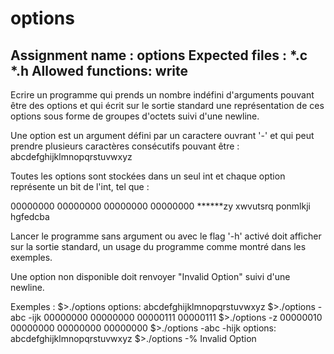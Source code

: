 # options
Assignment name  : options
Expected files   : *.c *.h
Allowed functions: write
--------------------------------------------------------------------------------

Ecrire un programme qui prends un nombre indéfini d'arguments pouvant être des 
options et qui écrit sur le sortie standard une représentation de ces options sous
forme de groupes d'octets suivi d'une newline.

Une option est un argument défini par un caractere ouvrant '-' et qui peut prendre
plusieurs caractères consécutifs pouvant être : abcdefghijklmnopqrstuvwxyz

Toutes les options sont stockées dans un seul int et chaque option représente 
un bit de l'int, tel que :

00000000 00000000 00000000 00000000
******zy xwvutsrq ponmlkji hgfedcba

Lancer le programme sans argument ou avec le flag '-h' activé doit afficher sur 
la sortie standard, un usage du programme comme montré dans les exemples.

Une option non disponible doit renvoyer "Invalid Option" suivi d'une newline.

Exemples :
$>./options
options: abcdefghijklmnopqrstuvwxyz
$>./options -abc -ijk
00000000 00000000 00000111 00000111
$>./options -z
00000010 00000000 00000000 00000000
$>./options -abc -hijk
options: abcdefghijklmnopqrstuvwxyz
$>./options -%
Invalid Option
